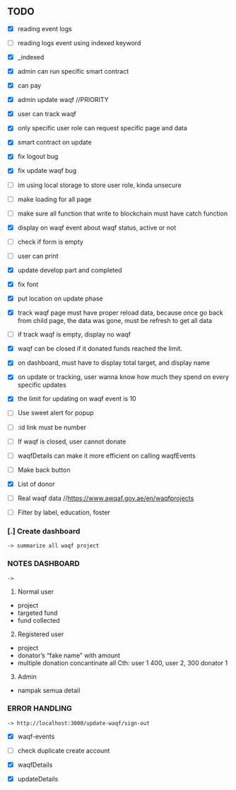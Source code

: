 ## TODO
- [x] reading event logs
- [ ] reading logs event using indexed keyword
- [x] _indexed 
- [x] admin can run specific smart contract
- [x] can pay
- [x] admin update waqf //PRIORITY

- [x] user can track waqf
- [x] only specific user role can request specific page and data
- [x] smart contract on update
- [x] fix logout bug
- [x] fix update waqf bug
- [ ] im using local storage to store user role, kinda unsecure 
- [ ] make loading for all page
- [ ] make sure all function that write to blockchain must have catch function
- [x] display on waqf event about waqf status, active or not
- [ ] check if form is empty
- [ ] user can print
- [x] update develop part and completed
- [x] fix font
- [x] put location on update phase
- [x] track waqf page must have proper reload data, because once go back from child page, the data was gone, must be refresh to get all data
- [ ] if track waqf is empty, display no waqf 

- [x] waqf can be closed if it donated funds reached the limit.
- [x] on dashboard, must have to display total target, and display name
- [x] on update or tracking, user wanna know how much they spend on every specific updates
- [x] the limit for updating on waqf event is 10
- [ ] Use sweet alert for popup
- [ ] :id link must be number
- [ ] If waqf is closed, user cannot donate
- [ ] waqfDetails can make it more efficient on calling waqfEvents 
- [ ] Make back button

- [x] List of donor
- [ ] Real waqf data //https://www.awqaf.gov.ae/en/waqfprojects
- [ ] Filter by label, education, foster

### [.] Create dashboard
    -> summarize all waqf project

### NOTES DASHBOARD
    -> 

1. Normal user
- project
- targeted fund 
- fund collected 

2. Registered user 
- project
- donator’s “fake name” with amount
- multiple donation concantinate all
Cth: user 1 400, user 2, 300
donator 1

3. Admin
- nampak semua detail

### ERROR HANDLING
    -> http://localhost:3000/update-waqf/sign-out

- [x] waqf-events




- [ ] check duplicate create account
- [x] waqfDetails
- [x] updateDetails